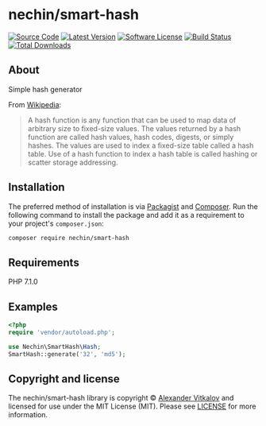 #  nechin/smart-hash
[![Source Code][badge-source]][source]
[![Latest Version][badge-release]][release]
[![Software License][badge-license]][license]
[![Build Status][badge-build]][build]
[![Total Downloads][badge-downloads]][downloads]

## About

Simple hash generator

From [Wikipedia](https://en.wikipedia.org/wiki/Hash_function):
> A hash function is any function that can be used to map data of arbitrary size to fixed-size values. The values returned by a hash function are called hash values, hash codes, digests, or simply hashes. The values are used to index a fixed-size table called a hash table. Use of a hash function to index a hash table is called hashing or scatter storage addressing.

## Installation

The preferred method of installation is via [Packagist][packagist] and [Composer][composer]. Run the following command to install the package and add it as a requirement to your project's `composer.json`:

```bash
composer require nechin/smart-hash
```

## Requirements

PHP 7.1.0

## Examples

```php
<?php
require 'vendor/autoload.php';

use Nechin\SmartHash\Hash;
SmartHash::generate('32', 'md5');
```

## Copyright and license

The nechin/smart-hash library is copyright © [Alexander Vitkalov](http://vitkalov.ru/) and licensed for use under the MIT License (MIT). Please see [LICENSE][] for more information.

[packagist]: https://packagist.org/packages/nechin/smart-hash
[composer]: http://getcomposer.org/

[badge-source]: https://img.shields.io/badge/source-nechin/smart-hash-blue.svg?style=flat-square
[badge-release]: https://img.shields.io/packagist/v/nechin/smart-hash.svg?style=flat-square
[badge-license]: https://img.shields.io/badge/license-MIT-brightgreen.svg?style=flat-square
[badge-build]: https://img.shields.io/travis/nechin/smart-hash/master.svg?style=flat-square
[badge-coverage]: https://img.shields.io/coveralls/nechin/smart-hash/master.svg?style=flat-square
[badge-downloads]: https://img.shields.io/packagist/dt/nechin/smart-hash.svg?style=flat-square

[source]: https://github.com/nechin/smart-hash
[release]: https://packagist.org/packages/nechin/smart-hash
[license]: https://github.com/nechin/smart-hash/blob/master/LICENSE
[build]: https://travis-ci.org/nechin/smart-hash
[downloads]: https://packagist.org/packages/nechin/smart-hash
